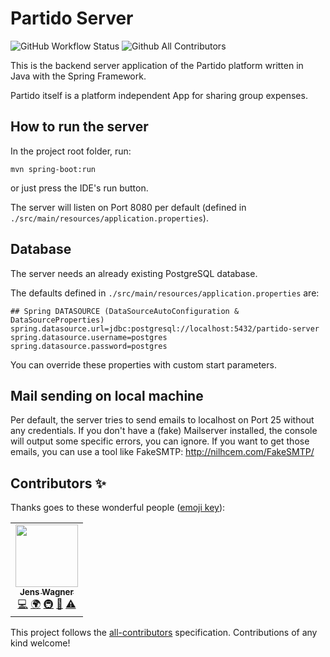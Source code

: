 # Partido Server

![GitHub Workflow Status](https://img.shields.io/github/workflow/status/partidodev/partido-server/CI) ![Github All Contributors](https://img.shields.io/github/all-contributors/partidodev/partido-server/main)

This is the backend server application of the Partido platform written in Java with the Spring Framework.

Partido itself is a platform independent App for sharing group expenses.

## How to run the server

In the project root folder, run:

```
mvn spring-boot:run
```

or just press the IDE's run button.

The server will listen on Port 8080 per default (defined in `./src/main/resources/application.properties`).

## Database

The server needs an already existing PostgreSQL database.

The defaults defined in `./src/main/resources/application.properties` are:

```
## Spring DATASOURCE (DataSourceAutoConfiguration & DataSourceProperties)
spring.datasource.url=jdbc:postgresql://localhost:5432/partido-server
spring.datasource.username=postgres
spring.datasource.password=postgres
```

You can override these properties with custom start parameters.

## Mail sending on local machine

Per default, the server tries to send emails to localhost on Port 25 without any credentials.
If you don't have a (fake) Mailserver installed, the console will output some specific errors, you can ignore. If you want to get those emails, you can use a tool like FakeSMTP: http://nilhcem.com/FakeSMTP/

## Contributors ✨

Thanks goes to these wonderful people ([emoji key](https://allcontributors.org/docs/en/emoji-key)):

<!-- ALL-CONTRIBUTORS-LIST:START - Do not remove or modify this section -->
<!-- prettier-ignore-start -->
<!-- markdownlint-disable -->
<table>
  <tr>
    <td align="center"><a href="https://www.fosforito.de"><img src="https://avatars3.githubusercontent.com/u/5000255?v=4" width="100px;" alt=""/><br /><sub><b>Jens Wagner</b></sub></a><br /><a href="https://github.com/jenslw/partido-server/commits?author=jenslw" title="Code">💻</a> <a href="#translation-jenslw" title="Translation">🌍</a> <a href="#infra-jenslw" title="Infrastructure (Hosting, Build-Tools, etc)">🚇</a> <a href="#maintenance-jenslw" title="Maintenance">🚧</a> <a href="https://github.com/jenslw/partido-server/commits?author=jenslw" title="Tests">⚠️</a></td>
  </tr>
</table>

<!-- markdownlint-enable -->
<!-- prettier-ignore-end -->
<!-- ALL-CONTRIBUTORS-LIST:END -->

This project follows the [all-contributors](https://github.com/all-contributors/all-contributors) specification. Contributions of any kind welcome!
